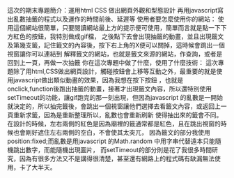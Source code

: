 這次的期末專題簡介：運用html CSS 做出網頁外觀和型態設計 再用javascript寫出亂數抽籤的程式以及運作的時間前後、延遲等
使用者要怎麼使用你的網站：
使用這個網站很簡單，只要閱讀網站最上方的提示便可使用，簡單而言就是點一下下方紅色的按鈕，我特別做成gif檔，
之後點下去會出現抽籤的動畫，並且出現籤文及第幾支籤，記住籤文的內容後，按下右上角的X便可以關掉，這時候會跳出一個視窗讓你可以連結到
解釋籤文的網站，也就是籤文來源的網站，作查詢，或者是回到上一頁，再做一次抽籤
你在這次專題中做了什麼，使用了什麼技術：
這次專題除了用html,CSS做出網頁設計，觸碰按鈕會上移等互動之外，最重要的就是使用javascript做出類似動畫的效果，因為我想在按下按鈕
，也就是onclick,function後跑出抽籤的動畫，接著才出現籤文內容，所以還特別使用setTimeout的功能，讓gif跑完的那一刻出現，但因為javascript
的亂數是一開始就決定的，所以抽完籤後，會跳出一個視窗讓他們選擇去看籤文內容，或返回上一頁重新求籤，因為是重新整理所以，亂數也會重新刷新
使得抽出來的籤會不同。
在設計的時候，左右兩側的紅色是因為廟裡的籤通常都是紅色，且在跳出視窗的時候也會剛好遮住左右兩側的空白，不會使其太突兀，
因為籤文的部分我使用position:fixed;而亂數是用javascript 的Math.random 中用字串代替遠本只能隨機跳出數字，而能隨機出現圖片，
而setTimeout的部分則是花了我很多時間研究，因為有很多方法又不是講得很清楚，甚至還有網路上的程式碼有缺漏無法使用，卡了大半天。
